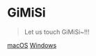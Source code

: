 # GiMiSi

> Let us touch GiMiSi~!!!

[macOS](mac-sh)
[Windows](https://github.com/GamemakerChina/GiMiSi/releases)